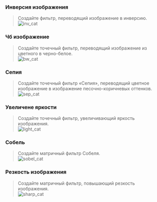 ### Инверсия изображения
> Создайте фильтр, переводящий изображение в инверсию.<br> 
![inv_cat](https://user-images.githubusercontent.com/83861300/222170214-6c1218f3-731f-4964-832b-4ab906f18b94.jpg)

### Чб изображение
> Создайте точечный фильтр, переводящий изображение из цветного в черно-белое.<br> 
![bw_cat](https://user-images.githubusercontent.com/83861300/222170327-2d3ea64c-1dd7-4234-8d4a-cee98a670b3a.jpg)

### Сепия
> Создайте точечный фильтр «Сепия», переводящий цветное изображение в изображение песочно-коричневых оттенков.<br> 
![sep_cat](https://user-images.githubusercontent.com/83861300/222170468-2a23ba2e-37fe-4cfe-a89f-2e0893e0db2e.jpg)

### Увеличене яркости 
> Создайте точечный фильтр, увеличивающий яркость изображения.<br> 
![light_cat](https://user-images.githubusercontent.com/83861300/222170573-e23d5ecf-f0c9-4f73-893b-eb29f1548732.jpg)

### Собель
> Создайте матричный фильтр Собеля.<br> 
![sobel_cat](https://user-images.githubusercontent.com/83861300/222170681-19fd3132-904f-4ae8-8af8-9017a8d1ab92.jpg)

### Резкость изображения
> Создайте матричный фильтр, повышающий резкость изображения.<br> 
![sharp_cat](https://user-images.githubusercontent.com/83861300/222170750-6b45574c-db85-4479-a2a3-3cd5b2217a25.jpg)
